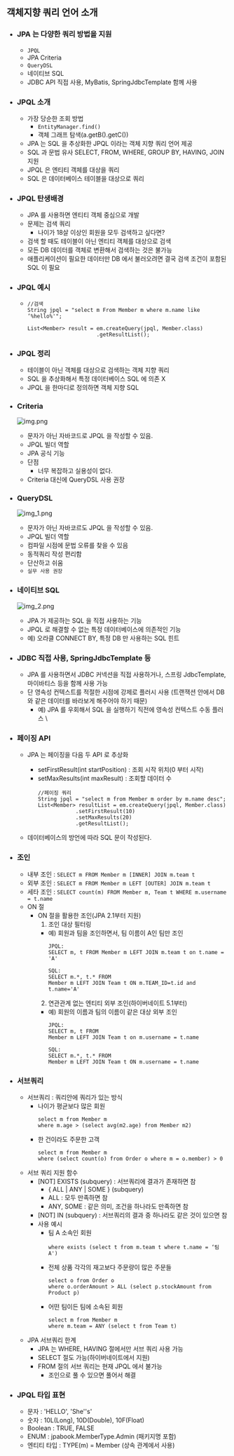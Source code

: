 ## 객체지향 쿼리 언어 소개

* ### JPA 는 다양한 쿼리 방법을 지원
    * ```JPQL```
    * JPA Criteria
    * ```QueryDSL```
    * 네이티브 SQL
    * JDBC API 직접 사용, MyBatis, SpringJdbcTemplate 함께 사용
    

* ### JPQL 소개
    * 가장 당순한 조회 방법
        * ```EntityManager.find()```
        * 객체 그래프 탐색(a.getB().getC())
    * JPA 는 SQL 을 추상화한 JPQL 이라는 객체 지향 쿼리 언어 제공
    * SQL 과 문법 유사 SELECT, FROM, WHERE, GROUP BY, HAVING, JOIN 지원
    * JPQL 은 엔티티 객체를 대상을 쿼리
    * SQL 은 데이터베이스 테이블을 대상으로 쿼리

* ### JPQL 탄생배경
    * JPA 를 사용하면 엔티티 객체 중심으로 개발
    * 문제는 검색 쿼리
        * 나이가 18살 이상인 회원을 모두 검색하고 싶다면?
    * 검색 할 때도 테이블이 아닌 엔티티 객체를 대상으로 검색
    * 모든 DB 데이터를 객체로 변환해서 검색하는 것은 불가능
    * 애플리케이션이 필요한 데이터만 DB 에서 불러오려면 결국 검색 조건이 포함된 SQL 이 필요
    

* ### JPQL 예시
    * ``` 
      //검색
      String jpql = "select m From Member m where m.name like ‘%hello%'";
        
      List<Member> result = em.createQuery(jpql, Member.class)
                            .getResultList();
      ```
      
* ### JPQL 정리
    * 테이블이 아닌 객체를 대상으로 검색하는 객체 지향 쿼리
    * SQL 을 추상화해서 특정 데이터베이스 SQL 에 의존 X
    * JPQL 을 한마디로 정의하면 객체 지향 SQL
  

* ### Criteria
  ![img.png](img.png)
  * 문자가 아닌 자바코드로 JPQL 을 작성할 수 있음.
  * JPQL 빌더 역할
  * JPA 공식 기능
  * 단점
    * 너무 복잡하고 실용성이 없다.
  * Criteria 대신에 QueryDSL 사용 권장
  

* ### QueryDSL
  ![img_1.png](img_1.png)
  * 문자가 아닌 자바코르도 JPQL 을 작성할 수 있음.
  * JPQL 빌더 역할
  * 컴파일 시점에 문법 오류를 찾을 수 있음
  * 동적쿼리 작성 편리함
  * 단산하고 쉬움
  * ```실무 사용 권장```
  

* ### 네이티브 SQL
  ![img_2.png](img_2.png)
  * JPA 가 제공하는 SQL 을 직접 사용하는 기능
  * JPQL 로 해결할 수 없는 특정 데이터베이스에 의존적인 기능
  * 예) 오라클 CONNECT BY, 특정 DB 만 사용하는 SQL 힌트
  

* ### JDBC 직접 사용, SpringJdbcTemplate 등
  * JPA 를 사용하면서 JDBC 커넥션을 직접 사용하거나, 스프링 JdbcTemplate, 마이바티스 등을 함께 사용 가능
  * 단 영속성 컨텍스트를 적절한 시점에 강제로 플러시 사용
    (트랜잭션 안에서 DB 와 같은 데이터를 바라보게 해주어야 하기 때문)
    * 예) JPA 를 우회해서 SQL 을 실행하기 직전에 영속성 컨텍스트 수동 플러스 \
  

* ### 페이징 API
  * JPA 는 페이징을 다음 두 API 로 추상화
    * setFirstResult(int startPosition) : 조회 시작 위치(0 부터 시작)
    * setMaxResults(int maxResult) : 조회할 데이터 수
      ```
      //페이징 쿼리
      String jpql = "select m from Member m order by m.name desc";
      List<Member> resultList = em.createQuery(jpql, Member.class)
                  .setFirstResult(10)
                  .setMaxResults(20)
                  .getResultList();
      ```
      
  * 데이터베이스의 방언에 따라 SQL 문이 작성된다.
  

* ### 조인
  * 내부 조인 : ```SELECT m FROM Member m [INNER] JOIN m.team t```
  * 외부 조인 : ```SELECT m FROM Member m LEFT [OUTER] JOIN m.team t```
  * 세타 조인 : ```SELECT count(m) FROM Member m, Team t WHERE m.username = t.name```
  * ON 절
    * ON 절을 활용한 조인(JPA 2.1부터 지원)
      1. 조인 대상 필터링
        * 예) 회원과 팀을 조인하면서, 팀 이름이 A인 팀만 조인
          ```
          JPQL:
          SELECT m, t FROM Member m LEFT JOIN m.team t on t.name = 'A'
          
          SQL:
          SELECT m.*, t.* FROM
          Member m LEFT JOIN Team t ON m.TEAM_ID=t.id and t.name='A'
          ``` 
      2. 연관관계 없는 엔티티 외부 조인(하이버네이트 5.1부터)
        * 예) 회원의 이름과 팀의 이름이 같은 대상 외부 조인
          ```
          JPQL:
          SELECT m, t FROM
          Member m LEFT JOIN Team t on m.username = t.name
          
          SQL:
          SELECT m.*, t.* FROM
          Member m LEFT JOIN Team t ON m.username = t.name
          ```
          

* ### 서브쿼리
  * 서브쿼리 : 쿼리안에 쿼리가 있는 방식
    * 나이가 평균보다 많은 회원
      ```
      select m from Member m
      where m.age > (select avg(m2.age) from Member m2)
      ```
    * 한 건이라도 주문한 고객
      ```
      select m from Member m
      where (select count(o) from Order o where m = o.member) > 0
      ```
  * 서브 쿼리 지원 함수
    * [NOT] EXISTS (subquery) : 서브쿼리에 결과가 존재하면 참
      * { ALL | ANY | SOME } (subquery)
      * ALL : 모두 만족하면 참
      * ANY, SOME : 같은 의미, 조건을 하나라도 만족하면 참
    * [NOT] IN (subquery) : 서브쿼리의 결과 중 하나라도 같은 것이 있으면 참
    * 사용 예시
      * 팀 A 소속인 회원
        ```select m from Member 
        where exists (select t from m.team t where t.name = ‘팀A') 
        ```
      * 전체 상품 각각의 재고보다 주문량이 많은 주문들
        ```
        select o from Order o 
        where o.orderAmount > ALL (select p.stockAmount from Product p)
        ```
      * 어떤 팀이든 팀에 소속된 회원
        ```
        select m from Member m 
        where m.team = ANY (select t from Team t)
        ```        
  * JPA 서브쿼리 한계
    * JPA 는 WHERE, HAVING 절에서만 서브 쿼리 사용 가능
    * SELECT 절도 가능(하이버네이트에서 지원)
    * FROM 절의 서브 쿼리는 현재 JPQL 에서 불가능
      * 조인으로 풀 수 있으면 풀어서 해결
  

* ### JPQL 타입 표현
  * 문자 : 'HELLO', 'She''s'
  * 숫자 : 10L(Long), 10D(Double), 10F(Float)
  * Boolean : TRUE, FALSE
  * ENUM : jpabook.MemberType.Admin (패키지명 포함)
  * 엔티티 타입 : TYPE(m) = Member (상속 관계에서 사용)